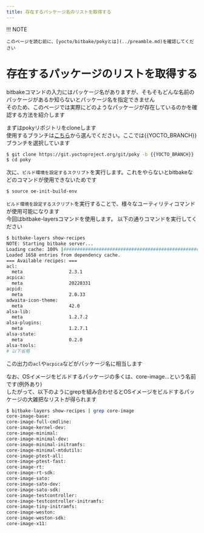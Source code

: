 ```yaml
---
title: 存在するパッケージ名のリストを取得する
---
```


!!! NOTE

    このページを読む前に、[yocto/bitbake/pokyとは](../preamble.md)を確認してください  

# 存在するパッケージのリストを取得する
bitbakeコマンドの入力にはパッケージ名がありますが、そもそもどんな名前のパッケージがあるか知らないとパッケージ名を指定できません  
そのため、このページでは実際にどのようなパッケージが存在しているのかを確認する方法を紹介します  

まずはpokyリポジトリをcloneします  
使用するブランチは[こちら](https://wiki.yoctoproject.org/wiki/Releases)から選んでください。ここでは{{YOCTO_BRANCH}}ブランチを選択しています  

~~~bash
$ git clone https://git.yoctoproject.org/git/poky -b {{YOCTO_BRANCH}}
$ cd poky
~~~


次に、`ビルド環境を設定するスクリプト`を実行します。これをやらないとbitbakeなどのコマンドが使用できないためです  

~~~bash
$ source oe-init-build-env
~~~

`ビルド環境を設定するスクリプト`を実行することで、様々なユーティリティコマンドが使用可能になります  
今回はbitbake-layersコマンドを使用します。 以下の通りコマンドを実行してください  

~~~bash
$ bitbake-layers show-recipes
NOTE: Starting bitbake server...
Loading cache: 100% |#############################################################################################################################################################################| Time: 0:00:00
Loaded 1658 entries from dependency cache.
=== Available recipes: ===
acl:
  meta                 2.3.1
acpica:
  meta                 20220331
acpid:
  meta                 2.0.33
adwaita-icon-theme:
  meta                 42.0
alsa-lib:
  meta                 1.2.7.2
alsa-plugins:
  meta                 1.2.7.1
alsa-state:
  meta                 0.2.0
alsa-tools:
# 以下省略
~~~

この出力の`acl`や`acpica`などがパッケージ名に相当します  

なお、OSイメージをビルドするパッケージの多くは、core-image...という名前です(例外あり)  
したがって、以下のようにgrepを組み合わせるとOSイメージをビルドするパッケージの大雑把なリストが得られます  

~~~bash
$ bitbake-layers show-recipes | grep core-image
core-image-base:
core-image-full-cmdline:
core-image-kernel-dev:
core-image-minimal:
core-image-minimal-dev:
core-image-minimal-initramfs:
core-image-minimal-mtdutils:
core-image-ptest-all:
core-image-ptest-fast:
core-image-rt:
core-image-rt-sdk:
core-image-sato:
core-image-sato-dev:
core-image-sato-sdk:
core-image-testcontroller:
core-image-testcontroller-initramfs:
core-image-tiny-initramfs:
core-image-weston:
core-image-weston-sdk:
core-image-x11:
~~~